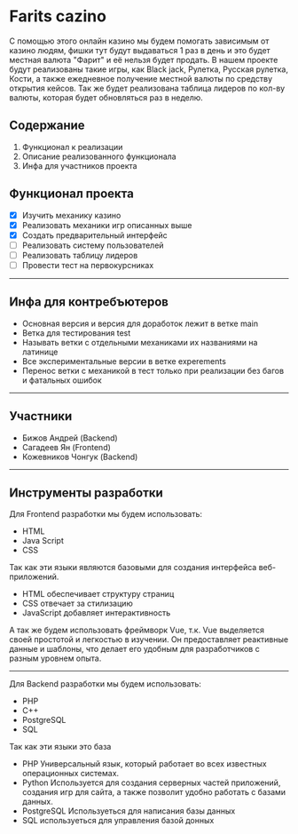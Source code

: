 # Farits cazino

С помощью этого онлайн казино мы будем помогать зависимым от казино людям, фишки тут будут выдаваться 1 раз в день и это будет местная валюта "Фарит" и её нельзя будет продать. В нашем проекте будут реализованы такие игры, как Black jack, Рулетка, Русская рулетка, Кости, а также ежедневное получение местной валюты по средству открытия кейсов. Так же будет реализована таблица лидеров по кол-ву валюты, которая будет обновляться раз в неделю.

## Содержание

1. Функционал к реализации
2. Описание реализованного функционала
3. Инфа для участников проекта

## Функционал проекта

- [x] Изучить механику казино
- [x] Реализовать механики игр описанных выше
- [x] Создать предварительный интерфейс
- [ ] Реализовать систему пользователей
- [ ] Реализовать таблицу лидеров
- [ ] Провести тест на первокурсниках

---

## Инфа для контребъютеров

- Основная версия и версия для доработок лежит в ветке main
- Ветка для тестирования test
- Называть ветки с отдельными механиками их названиями на латинице
- Все экспериментальные версии в ветке experements
- Перенос ветки с механикой в тест только при реализации без багов и фатальных ошибок

---

## Участники

- Бижов Андрей (Backend)
- Сагадеев Ян (Frontend)
- Кожевников Чонгук (Backend)

---

## Инструменты разработки

Для Frontend разработки мы будем использовать:

- HTML
- Java Script
- CSS

Так как эти языки являются базовыми для создания интерфейса веб-приложений. 

- HTML обеспечивает структуру страниц
- CSS отвечает за стилизацию
- JavaScript добавляет интерактивность

А так же будем использовать фреймворк Vue, т.к. Vue выделяется своей простотой и легкостью в изучении. Он предоставляет реактивные данные и шаблоны, что делает его удобным для разработчиков с разным уровнем опыта.

---

Для Backend разработки мы будем использовать:

- PHP
- C++
- PostgreSQL
- SQL

Так как эти языки это база

- PHP Универсальный язык, который работает во всех известных операционных системах.
- Python Используется для создания серверных частей приложений, создания игр для сайта, а также позволит удобно работать с базами данных.
- PostgreSQL Используеться для написания базы данных
- SQL используеться для управления базой донных


